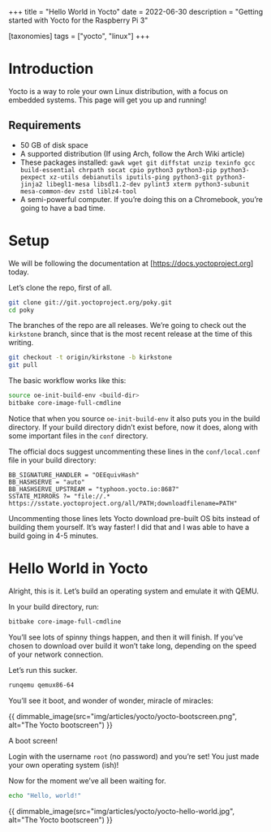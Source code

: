 +++
title = "Hello World in Yocto"
date = 2022-06-30
description = "Getting started with Yocto for the Raspberry Pi 3"

[taxonomies]
tags = ["yocto", "linux"]
+++

# Introduction

Yocto is a way to role your own Linux distribution, with a focus on embedded 
systems. This page will get you up and running!

## Requirements

- 50 GB of disk space
- A supported distribution (If using Arch, follow the Arch Wiki article)
- These packages installed: `gawk wget git diffstat unzip texinfo gcc build-essential chrpath socat cpio python3 python3-pip python3-pexpect xz-utils debianutils iputils-ping python3-git python3-jinja2 libegl1-mesa libsdl1.2-dev pylint3 xterm python3-subunit mesa-common-dev zstd liblz4-tool`
- A semi-powerful computer. If you’re doing this on a Chromebook, you’re going to have a bad time.

# Setup

We will be following the documentation at [https://docs.yoctoproject.org] today.

Let’s clone the repo, first of all.

```bash
git clone git://git.yoctoproject.org/poky.git
cd poky
```

The branches of the repo are all releases. We’re going to check out the 
`kirkstone` branch, since that is the most recent release at the time of this writing.

```bash
git checkout -t origin/kirkstone -b kirkstone
git pull
```

The basic workflow works like this:

```bash
source oe-init-build-env <build-dir>
bitbake core-image-full-cmdline
```

Notice that when you source `oe-init-build-env` it also puts you in the build 
directory. If your build directory didn’t exist before, now it does, along with 
some important files in the `conf` directory.

The official docs suggest uncommenting these lines in the `conf/local.conf` file 
in your build directory:

```
BB_SIGNATURE_HANDLER = "OEEquivHash"
BB_HASHSERVE = "auto"
BB_HASHSERVE_UPSTREAM = "typhoon.yocto.io:8687"
SSTATE_MIRRORS ?= "file://.* https://sstate.yoctoproject.org/all/PATH;downloadfilename=PATH"
```

Uncommenting those lines lets Yocto download pre-built OS bits instead of building 
them yourself. It’s way faster! I did that and I was able to have a build going 
in 4-5 minutes.

# Hello World in Yocto

Alright, this is it. Let’s build an operating system and emulate it with QEMU.

In your build directory, run:

```bash
bitbake core-image-full-cmdline
```

You’ll see lots of spinny things happen, and then it will finish. If you’ve chosen to download over build it won’t take long, depending on the speed of your network connection.

Let’s run this sucker.

```bash
runqemu qemux86-64
```

You’ll see it boot, and wonder of wonder, miracle of miracles:

{{ dimmable_image(src="img/articles/yocto/yocto-bootscreen.png", alt="The Yocto bootscreen") }}

A boot screen!

Login with the username `root` (no password) and you’re set! You just made your 
own operating system (ish)!

Now for the moment we’ve all been waiting for.

```bash
echo "Hello, world!"
```
{{ dimmable_image(src="img/articles/yocto/yocto-hello-world.jpg", alt="The Yocto bootscreen") }}

